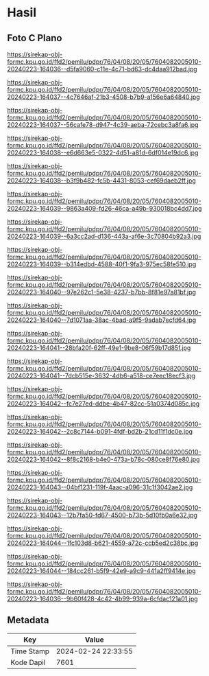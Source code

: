 # Hasil

## Foto C Plano

https://sirekap-obj-formc.kpu.go.id/ffd2/pemilu/pdpr/76/04/08/20/05/7604082005010-20240223-164036--d5fa9060-c11e-4c71-bd63-dc4daa912bad.jpg

https://sirekap-obj-formc.kpu.go.id/ffd2/pemilu/pdpr/76/04/08/20/05/7604082005010-20240223-164037--4c7646af-21b3-4508-b7b9-a156e6a64840.jpg

https://sirekap-obj-formc.kpu.go.id/ffd2/pemilu/pdpr/76/04/08/20/05/7604082005010-20240223-164037--56cafe78-d947-4c39-aeba-72cebc3a8fa6.jpg

https://sirekap-obj-formc.kpu.go.id/ffd2/pemilu/pdpr/76/04/08/20/05/7604082005010-20240223-164038--e6d663e5-0322-4d51-a81d-6df014e19dc6.jpg

https://sirekap-obj-formc.kpu.go.id/ffd2/pemilu/pdpr/76/04/08/20/05/7604082005010-20240223-164038--b3f9b482-fc5b-4431-8053-cef69daeb2ff.jpg

https://sirekap-obj-formc.kpu.go.id/ffd2/pemilu/pdpr/76/04/08/20/05/7604082005010-20240223-164039--9863a409-fd26-46ca-a49b-930018bc4dd7.jpg

https://sirekap-obj-formc.kpu.go.id/ffd2/pemilu/pdpr/76/04/08/20/05/7604082005010-20240223-164039--6a3cc2ad-d136-443a-af6e-3c70804b92a3.jpg

https://sirekap-obj-formc.kpu.go.id/ffd2/pemilu/pdpr/76/04/08/20/05/7604082005010-20240223-164039--b314edbd-4588-40f1-9fa3-975ec58fe510.jpg

https://sirekap-obj-formc.kpu.go.id/ffd2/pemilu/pdpr/76/04/08/20/05/7604082005010-20240223-164040--97e262c1-5e38-4237-b7bb-8f81e97a81bf.jpg

https://sirekap-obj-formc.kpu.go.id/ffd2/pemilu/pdpr/76/04/08/20/05/7604082005010-20240223-164040--7d1071aa-38ac-4bad-a9f5-9adab7ecfd64.jpg

https://sirekap-obj-formc.kpu.go.id/ffd2/pemilu/pdpr/76/04/08/20/05/7604082005010-20240223-164041--28bfa20f-62ff-49e1-9be8-06f59b17d85f.jpg

https://sirekap-obj-formc.kpu.go.id/ffd2/pemilu/pdpr/76/04/08/20/05/7604082005010-20240223-164041--7dcb515e-3632-4db6-a518-ce7eec18ecf3.jpg

https://sirekap-obj-formc.kpu.go.id/ffd2/pemilu/pdpr/76/04/08/20/05/7604082005010-20240223-164042--fc7e27ed-ddbe-4b47-82cc-51a0374d085c.jpg

https://sirekap-obj-formc.kpu.go.id/ffd2/pemilu/pdpr/76/04/08/20/05/7604082005010-20240223-164042--2c8c7144-b091-4fdf-bd2b-21cd11f1dc0e.jpg

https://sirekap-obj-formc.kpu.go.id/ffd2/pemilu/pdpr/76/04/08/20/05/7604082005010-20240223-164042--8f8c2168-b4e0-473a-b78c-080ce8f76e80.jpg

https://sirekap-obj-formc.kpu.go.id/ffd2/pemilu/pdpr/76/04/08/20/05/7604082005010-20240223-164043--04bf1231-119f-4aac-a096-31c1f3042ae2.jpg

https://sirekap-obj-formc.kpu.go.id/ffd2/pemilu/pdpr/76/04/08/20/05/7604082005010-20240223-164043--12b7fa50-fd67-4500-b73b-5d10fb0a6e32.jpg

https://sirekap-obj-formc.kpu.go.id/ffd2/pemilu/pdpr/76/04/08/20/05/7604082005010-20240223-164044--1fc103d8-b621-4559-a72c-ccb5ed2c38bc.jpg

https://sirekap-obj-formc.kpu.go.id/ffd2/pemilu/pdpr/76/04/08/20/05/7604082005010-20240223-164044--184cc261-b5f9-42e9-a9c9-441a2ff9414e.jpg

https://sirekap-obj-formc.kpu.go.id/ffd2/pemilu/pdpr/76/04/08/20/05/7604082005010-20240223-164036--9b60f428-4c42-4b99-939a-6cfdac121a01.jpg


## Metadata

| Key        | Value               |
| ---------- | ------------------- |
| Time Stamp | 2024-02-24 22:33:55 |
| Kode Dapil | 7601                |



